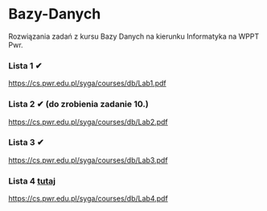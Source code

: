 # Bazy-Danych
Rozwiązania zadań z kursu Bazy Danych na kierunku Informatyka na WPPT Pwr.
### Lista 1 ✔
https://cs.pwr.edu.pl/syga/courses/db/Lab1.pdf
### Lista 2 ✔ (do zrobienia zadanie 10.)
https://cs.pwr.edu.pl/syga/courses/db/Lab2.pdf
### Lista 3 ✔
https://cs.pwr.edu.pl/syga/courses/db/Lab3.pdf
### Lista 4 [tutaj](https://github.com/luk9400/AlkoHurt)
https://cs.pwr.edu.pl/syga/courses/db/Lab4.pdf

